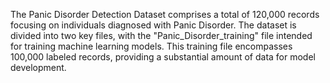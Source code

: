 The Panic Disorder Detection Dataset comprises a total of 120,000 records focusing on individuals diagnosed with Panic Disorder. The dataset is divided into two key files, with the "Panic_Disorder_training" file intended for training machine learning models. This training file encompasses 100,000 labeled records, providing a substantial amount of data for model development.

